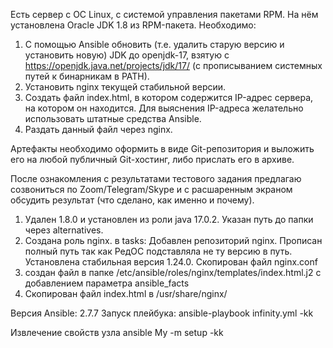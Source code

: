 Есть сервер с ОС Linux, с системой управления пакетами RPM.
На нём установлена Oracle JDK 1.8 из RPM-пакета.
Необходимо:
1) С помощью Ansible обновить (т.е. удалить старую версию и установить новую) JDK до openjdk-17, взятую с https://openjdk.java.net/projects/jdk/17/ (с прописыванием системных путей к бинарникам в PATH).
2) Установить nginx текущей стабильной версии.
3) Создать файл index.html, в котором содержится IP-адрес сервера, на котором он находится. Для выяснения IP-адреса желательно использовать штатные средства Ansible.
4) Раздать данный файл через nginx.
 
Артефакты необходимо оформить в виде Git-репозитория и выложить его на любой публичный Git-хостинг, либо прислать его в архиве.
 
После ознакомления с результатами тестового задания предлагаю созвониться по Zoom/Telegram/Skype и с расшаренным экраном обсудить результат (что сделано, как именно и почему).

1. Удален 1.8.0 и установлен из роли java 17.0.2. Указан путь до папки через alternatives.
2. Создана роль nginx. в tasks: Добавлен репозиторий nginx. Прописан полный путь так как РедОС подставляла не ту версию в путь. Установлена стабильная версия 1.24.0. Скопирован файл nginx.conf
3. создан файл в папке /etc/ansible/roles/nginx/templates/index.html.j2 с добавлением параметра ansible_facts
4. Скопирован файл index.html в /usr/share/nginx/

Версия Ansible: 2.7.7
Запуск плейбука: ansible-playbook infinity.yml -kk

Извлечение свойств узла
ansible My -m setup -kk
